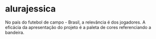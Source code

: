 # alurajessica
No país do futebol de campo - Brasil, a relevância é dos jogadores. A eficácia da apresentação do projeto é a paleta de cores referenciando a bandeira.
